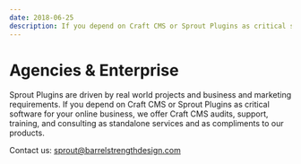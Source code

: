 ```yaml
---
date: 2018-06-25
description: If you depend on Craft CMS or Sprout Plugins as critical software for your online business, we offer Craft CMS audits, support, training, and consulting as standalone services and as compliments to our products.
---
```


# Agencies & Enterprise

Sprout Plugins are driven by real world projects and business and marketing requirements. If you depend on Craft CMS or Sprout Plugins as critical software for your online business, we offer Craft CMS audits, support, training, and consulting as standalone services and as compliments to our products.

Contact us: [sprout@barrelstrengthdesign.com](mailto:sprout@barrelstrengthdesign.com)